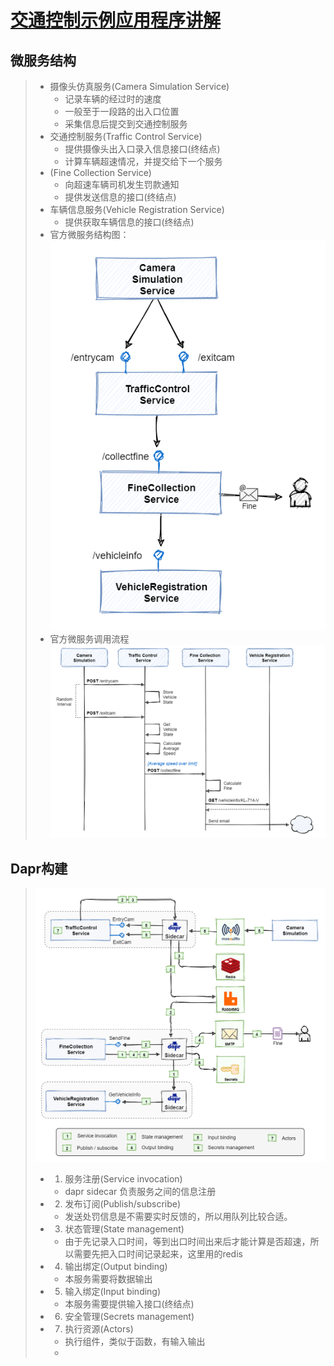 # [交通控制示例应用程序讲解](https://docs.microsoft.com/zh-cn/dotnet/architecture/dapr-for-net-developers/sample-application)

## 微服务结构

>+ 摄像头仿真服务(Camera Simulation Service)
>   + 记录车辆的经过时的速度 
>   + 一般至于一段路的出入口位置
>   + 采集信息后提交到交通控制服务
>+ 交通控制服务(Traffic Control Service)
>   + 提供摄像头出入口录入信息接口(终结点)
>   + 计算车辆超速情况，并提交给下一个服务
>+ (Fine Collection Service)
>   + 向超速车辆司机发生罚款通知
>   + 提供发送信息的接口(终结点)
>+ 车辆信息服务(Vehicle Registration Service)
>   + 提供获取车辆信息的接口(终结点)
>+ 官方微服务结构图：
> ![微服务结构](../Images/services.png "微服务结构")
>+ 官方微服务调用流程
> ![微服务调用流程](../Images/sequence.png "微服务调用流程")

## Dapr构建
> ![详细构建图](../Images/dapr-solution.png "详细构建图")
>   + 1. 服务注册(Service invocation)
>       + dapr sidecar 负责服务之间的信息注册
>   + 2. 发布订阅(Publish/subscribe)
>       + 发送处罚信息是不需要实时反馈的，所以用队列比较合适。
>   + 3. 状态管理(State management)
>       + 由于先记录入口时间，等到出口时间出来后才能计算是否超速，所以需要先把入口时间记录起来，这里用的redis
>   + 4. 输出绑定(Output binding)
>       + 本服务需要将数据输出
>   + 5. 输入绑定(Input binding)
>       + 本服务需要提供输入接口(终结点)
>   + 6. 安全管理(Secrets management)
>   + 7. 执行资源(Actors)
>       + 执行组件，类似于函数，有输入输出
>       + 